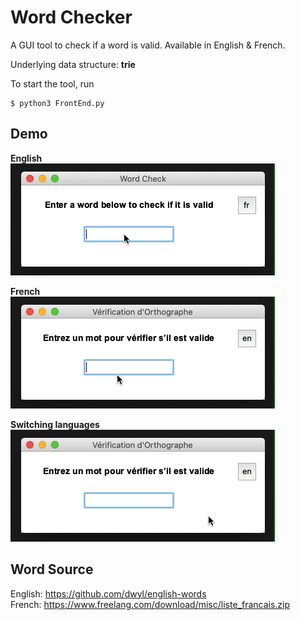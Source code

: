 # Word Checker
A GUI tool to check if a word is valid. Available in English & French. 

Underlying data structure: **trie**

To start the tool, run
```
$ python3 FrontEnd.py
```

## Demo
**English**    
![English](gif/English.gif)

**French**    
![French](gif/French.gif)

**Switching languages**    
![Switching](gif/Switching.gif)


## Word Source
English: https://github.com/dwyl/english-words    
French: https://www.freelang.com/download/misc/liste_francais.zip

